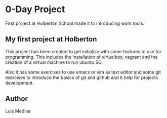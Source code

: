 # 0-Day Project

First project at Holberton School made it to introducing work tools.

## My first project at Holberton

This project has been created to get initialize with some features to use for programming. This includes the installation of virtualbox, vagrant and the creation of a virtual machine to run ubuntu SO.

Also it has some exercises to use emacs or vim as text editor and some git exercises to introduce the basics of git and github and it help for projects development.

## Author

Luis Medina
